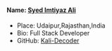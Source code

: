 #### Name: [Syed Imtiyaz Ali](https://github.com/Kali-Decoder/)

- Place: Udaipur,Rajasthan,India
- Bio: Full Stack Developer
- GitHub: [Kali-Decoder](https://github.com/Kali-Decoder/)
